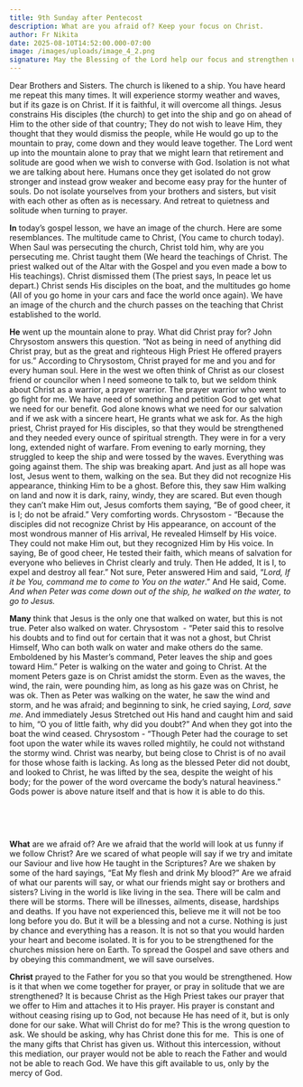 ```yaml
---
title: 9th Sunday after Pentecost
description: What are you afraid of? Keep your focus on Christ.
author: Fr Nikita
date: 2025-08-10T14:52:00.000-07:00
image: /images/uploads/image_4_2.png
signature: May the Blessing of the Lord help our focus and strengthen us!
---
```

Dear Brothers and Sisters. The church is
likened to a ship. You have heard me repeat this many times. It will experience
stormy weather and waves, but if its gaze is on Christ. If it is faithful, it
will overcome all things. Jesus constrains His disciples (the church) to get
into the ship and go on ahead of Him to the other side of that country; They do
not wish to leave Him, they thought that they would dismiss the people, while
He would go up to the mountain to pray, come down and they would leave together.
The Lord went up into the mountain alone to pray that we might learn that
retirement and solitude are good when we wish to converse with God. Isolation
is not what we are talking about here. Humans once they get isolated do not
grow stronger and instead grow weaker and become easy pray for the hunter of
souls. Do not isolate yourselves from your brothers and sisters, but visit with
each other as often as is necessary. And retreat to quietness and solitude when
turning to prayer.

**In** today’s gospel lesson, we have an image
of the church. Here are some resemblances. The multitude came to Christ, (You
came to church today). When Saul was persecuting the church, Christ told him,
why are you persecuting me. Christ taught them (We heard the teachings of
Christ. The priest walked out of the Altar with the Gospel and you even made a
bow to His teachings). Christ dismissed them (The priest says, In peace let us
depart.) Christ sends His disciples on the boat, and the multitudes go home
(All of you go home in your cars and face the world once again). We have an
image of the church and the church passes on the teaching that Christ
established to the world.

**He** went up the mountain alone to pray. What
did Christ pray for? John Chrysostom answers this question. “Not as being in
need of anything did Christ pray, but as the great and righteous High Priest He
offered prayers for us.” According to Chrysostom, Christ prayed for me and you
and for every human soul. Here in the west we often think of Christ as our
closest friend or councilor when I need someone to talk to, but we seldom think
about Christ as a warrior, a prayer warrior. The prayer warrior who went to go fight
for me. We have need of something and petition God to get what we need for our
benefit. God alone knows what we need for our salvation and if we ask with a
sincere heart, He grants what we ask for. As the high priest, Christ prayed for
His disciples, so that they would be strengthened and they needed every ounce
of spiritual strength. They were in for a very long, extended night of warfare.
From evening to early morning, they struggled to keep the ship and were tossed
by the waves. Everything was going against them. The ship was breaking apart.
And just as all hope was lost, Jesus went to them, walking on the sea. But they
did not recognize His appearance, thinking Him to be a ghost. Before this, they
saw Him walking on land and now it is dark, rainy, windy, they are scared. But
even though they can’t make Him out, Jesus comforts them saying, “Be of good cheer, it is I; do not be afraid.” Very
comforting words. Chrysostom - “Because the disciples did not recognize Christ
by His appearance, on account of the most wondrous manner of His arrival, He
revealed Himself by His voice. They could not make Him out, but they recognized
Him by His voice. In saying, Be of good cheer,
He tested their faith, which means of salvation for everyone who believes in
Christ clearly and truly. Then He added, It is I,
to expel and destroy all fear.” Not sure, Peter answered Him and said, “*Lord,
If it be You, command me to come to You on the water*.” And He said, Come. *And when Peter was come down out of the
ship, he walked on the water, to go to Jesus.* 

**Many** think that Jesus is the only one that
walked on water, but this is not true. Peter also walked on water. Chrysostom  - “Peter said this to resolve his doubts and
to find out for certain that it was not a ghost, but Christ Himself, Who can
both walk on water and make others do the same. Emboldened by his Master’s
command, Peter leaves the ship and goes toward Him.” Peter is walking on the
water and going to Christ. At the moment Peters gaze is on Christ amidst the
storm. Even as the waves, the wind, the rain, were pounding him, as long as his
gaze was on Christ, he was ok. Then as Peter was walking on the water, he saw
the wind and storm, and he was afraid; and beginning to sink, he cried saying, *Lord,
save me*. And immediately Jesus Stretched out His hand and caught him and
said to him, “O you of little faith, why did you
doubt?” And when they got into the boat the wind ceased. Chrysostom - “Though
Peter had the courage to set foot upon the water while its waves rolled
mightily, he could not withstand the stormy wind. Christ was nearby, but being
close to Christ is of no avail for those whose faith is lacking. As long as the
blessed Peter did not doubt, and looked to Christ, he was lifted by the sea,
despite the weight of his body; for the power of the word overcame the body’s
natural heaviness.” Gods power is above nature itself and that is how it is
able to do this.

 

 

**What** are we afraid of? Are we afraid that
the world will look at us funny if we follow Christ? Are we scared of what
people will say if we try and imitate our Saviour and live how He taught in the
Scriptures? Are we shaken by some of the hard sayings, “Eat My flesh and drink My
blood?” Are we afraid of what our parents will say, or what our friends might
say or brothers and sisters? Living in the world is like living in the sea.
There will be calm and there will be storms. There will be illnesses, ailments,
disease, hardships and deaths. If you have not experienced this, believe me it
will not be too long before you do. But it will be a blessing and not a curse. Nothing
is just by chance and everything has a reason. It is not so that you would
harden your heart and become isolated. It is for you to be strengthened for the
churches mission here on Earth. To spread the Gospel and save others and by
obeying this commandment, we will save ourselves. 

**Christ** prayed to the Father for you so
that you would be strengthened. How is it that when we come together for
prayer, or pray in solitude that we are strengthened? It is because Christ as
the High Priest takes our prayer that we offer to Him and attaches it to His
prayer. His prayer is constant and without ceasing rising up to God, not
because He has need of it, but is only done for our sake. What will Christ do
for me? This is the wrong question to ask. We should be asking, why has Christ
done this for me.  This is one of the
many gifts that Christ has given us. Without this intercession, without this
mediation, our prayer would not be able to reach the Father and would not be
able to reach God. We have this gift available to us, only by the mercy of God.
